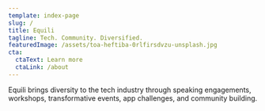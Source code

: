 ```yaml
---
template: index-page
slug: /
title: Equili
tagline: Tech. Community. Diversified. 
featuredImage: /assets/toa-heftiba-0rlfirsdvzu-unsplash.jpg
cta:
  ctaText: Learn more
  ctaLink: /about
---
```

Equili brings diversity to the tech industry through speaking engagements, workshops, transformative events, app challenges, and community building.